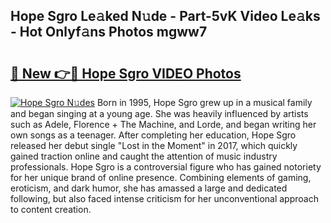## Hope Sgro Le𝚊ked N𝚞de - Part-5vK Video Le𝚊ks - Hot Onlyf𝚊ns Photos mgww7

# <h2><a href="http://ab38151.deff.icu/?id=Hope+Sgro">🔗 New 👉🔴 Hope Sgro VIDEO Photos</a></h2>

[![Hope Sgro N𝚞des](https://i.imgur.com/rIISA9y.gif)](http://ab38151.deff.icu/?id=Hope+Sgro)
Born in 1995, Hope Sgro grew up in a musical family and began singing at a young age. She was heavily influenced by artists such as Adele, Florence + The Machine, and Lorde, and began writing her own songs as a teenager. After completing her education, Hope Sgro released her debut single "Lost in the Moment" in 2017, which quickly gained traction online and caught the attention of music industry professionals. Hope Sgro is a controversial figure who has gained notoriety for her unique brand of online presence. Combining elements of gaming, eroticism, and dark humor, she has amassed a large and dedicated following, but also faced intense criticism for her unconventional approach to content creation.
